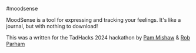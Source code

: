  #moodsense

MoodSense is a tool for expressing and tracking your feelings. It's like a journal, but with nothing to download!

This was a written for the TadHacks 2024 hackathon by [Pam Mishaw](https://github.com/pammishaw) & [Rob Parham](https://github.com/Pamblam)